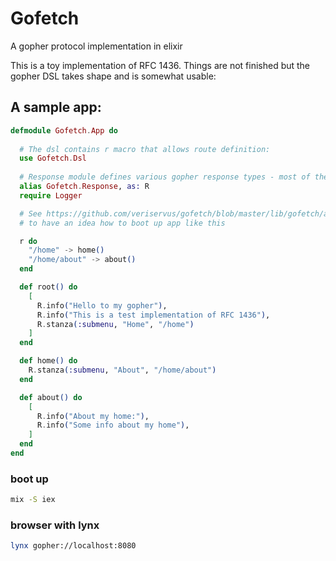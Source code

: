 # Gofetch

A gopher protocol implementation in elixir

This is a toy implementation of RFC 1436. Things are not finished but the gopher DSL takes shape and is somewhat usable:

## A sample app:
```elixir
defmodule Gofetch.App do
  
  # The dsl contains r macro that allows route definition:
  use Gofetch.Dsl
  
  # Response module defines various gopher response types - most of them not implemented
  alias Gofetch.Response, as: R
  require Logger

  # See https://github.com/veriservus/gofetch/blob/master/lib/gofetch/application.ex
  # to have an idea how to boot up app like this

  r do
    "/home" -> home()
    "/home/about" -> about()
  end

  def root() do
    [
      R.info("Hello to my gopher"),
      R.info("This is a test implementation of RFC 1436"),
      R.stanza(:submenu, "Home", "/home")
    ]
  end

  def home() do
    R.stanza(:submenu, "About", "/home/about")
  end

  def about() do
    [
      R.info("About my home:"),
      R.info("Some info about my home"),
    ]
  end
end
```

### boot up

```bash
mix -S iex
```

### browser with lynx

```bash
lynx gopher://localhost:8080
```

